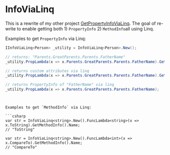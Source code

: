 # InfoViaLinq

This is a rewrite of my other project [GetPropertyInfoViaLinq](https://github.com/amir734jj/PropertyInfoViaLinq). The goal of re-write to enable getting both 1) `PropertyInfo` 2) `MethodInfo`all using Linq.

Examples to get `PropertyInfo` via Linq:

```csharp
IInfoViaLinq<Person> _utility = InfoViaLinq<Person>.New();

// returns: "Parents.GreatParents.Parents.FatherName"
_utility.PropLambda(x => x.Parents.GreatParents.Parents.FatherName).GetPropertyName();

// returns custom attributes via linq
_utility.PropLambda(x => x.Parents.GreatParents.Parents.FatherName).GetAttribute<DisplayAttribute>();

// returns PropertyInfo of "FatherName" via linq
_utility.PropLambda(x => x.Parents.GreatParents.Parents.FatherName);
```

```


Examples to get `MethodInfo` via Linq:

```csharp
var str = InfoViaLinq<string>.New().FuncLambda<string>(x => x.ToString).GetMethodInfo().Name;
// "ToString"

var str = InfoViaLinq<string>.New().FuncLambda<int>(x => x.CompareTo).GetMethodInfo().Name;
// "CompareTo"
```